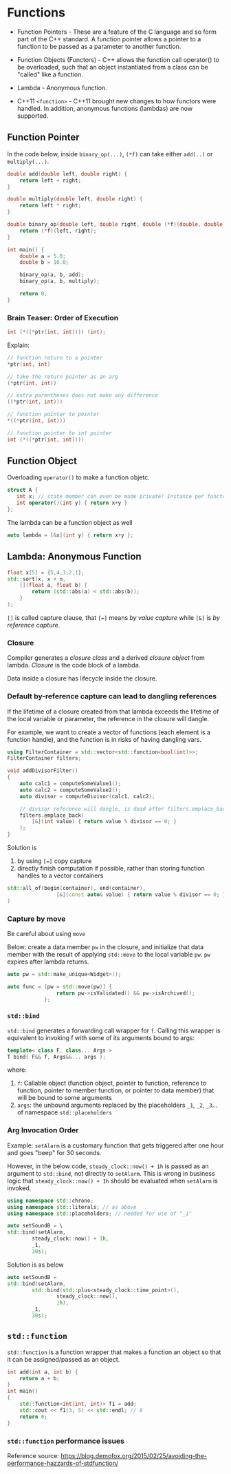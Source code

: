 # Functions

* Function Pointers - These are a feature of the C language and so form part of the C++ standard. A function pointer allows a pointer to a function to be passed as a parameter to another function.

* Function Objects (Functors) - C++ allows the function call operator() to be overloaded, such that an object instantiated from a class can be "called" like a function.

* Lambda - Anonymous function.

* C++11 `<function>` - C++11 brought new changes to how functors were handled. In addition, anonymous functions (lambdas) are now supported.

## Function Pointer

In the code below, inside `binary_op(...)`, `(*f)` can take either `add(..)` or `multiply(...)`.

```cpp
double add(double left, double right) {
    return left + right;
}

double multiply(double left, double right) {
    return left * right;
}

double binary_op(double left, double right, double (*f)(double, double)) {
    return (*f)(left, right);
}

int main() {
    double a = 5.0;
    double b = 10.0;

    binary_op(a, b, add);
    binary_op(a, b, multiply);

    return 0;
}
```

### Brain Teaser: Order of Execution

```cpp
int (*((*ptr(int, int)))) (int); 
```

Explain:
```cpp
// function return to a pointer
*ptr(int, int)

// take the return pointer as an arg
(*ptr(int, int))

// extra parentheses does not make any difference
((*ptr(int, int)))

// function pointer to pointer
*((*ptr(int, int)))

// function pointer to int pointer
int (*((*ptr(int, int))))
```

## Function Object

Overloading `operator()` to make a function objetc.

```cpp
struct A {
   int x; // state member can even be made private! Instance per functor possible
   int operator()(int y) { return x+y }
};
```

The lambda can be a function object as well
```cpp
auto lambda = [&x](int y) { return x+y };
```

## Lambda: Anonymous Function

```cpp
float x[5] = {5,4,3,2,1};
std::sort(x, x + n,
    [](float a, float b) {
        return (std::abs(a) < std::abs(b));
    }
);
```

`[]` is called capture clause, that `[=]` means *by value capture* while `[&]` is *by reference capture*.

### Closure

Compiler generates a *closure class* and a derived *closure object* from lambda. *Closure* is the code block of a lambda.

Data inside a closure has lifecycle inside the closure.

### Default by-reference capture can lead to dangling references

If the lifetime of a closure created from that lambda exceeds the lifetime of the local variable or parameter, the reference in the closure will dangle.

For example, we want to create a vector of functions (each element is a function handle), and the function is in risks of having dangling vars.
```cpp
using FilterContainer = std::vector<std::function<bool(int)>>; 
FilterContainer filters;

void addDivisorFilter()
{
    auto calc1 = computeSomeValue1();
    auto calc2 = computeSomeValue2();
    auto divisor = computeDivisor(calc1, calc2);

    // divisor reference will dangle, is dead after filters.emplace_back returns
    filters.emplace_back(
        [&](int value) { return value % divisor == 0; }
    );
}
```

Solution is 
1. by using `[=]` copy capture
2. directly finish computation if possible, rather than storing function handles to a vector containers
```cpp
std::all_of(begin(container), end(container),
                [&](const auto& value) { return value % divisor == 0; }
)
```

### Capture by move

Be careful about using `move`

Below: create a data member `pw` in the closure, and initialize that data member with the result of applying `std::move` to the local variable `pw`. `pw` expires after lambda returns.

```cpp
auto pw = std::make_unique<Widget>();

auto func = [pw = std::move(pw)] { 
                return pw->isValidated() && pw->isArchived(); 
            };
```

### `std::bind`

`std::bind` generates a forwarding call wrapper for `f`. Calling this wrapper is equivalent to invoking f with some of its arguments bound to args:
```cpp
template< class F, class... Args >
T bind( F&& f, Args&&... args );
```
where:
1.	`f`: Callable object (function object, pointer to function, reference to function, pointer to member function, or pointer to data member) that will be bound to some arguments
2. `args`: the unbound arguments replaced by the placeholders `_1`, `_2`, `_3`... of namespace `std::placeholders`

### Arg Invocation Order

Example: `setAlarm` is a customary function that gets triggered after one hour and goes "beep" for 30 seconds.

However, in the below code, `steady_clock::now() + 1h` is passed as an argument to `std::bind`, not directly to `setAlarm`. This is wrong in business logic that `steady_clock::now() + 1h` should be evaluated when `setAlarm` is invoked.

```cpp
using namespace std::chrono;
using namespace std::literals; // as above
using namespace std::placeholders; // needed for use of "_1"

auto setSoundB = \
std::bind(setAlarm,
        steady_clock::now() + 1h,
        _1,
        30s);
```

Solution is as below
```cpp
auto setSoundB =
std::bind(setAlarm,
        std::bind(std::plus<steady_clock::time_point>(), 
                steady_clock::now(), 
                1h),
        _1,
        30s);
```

## `std::function`

`std::function` is a function wrapper that makes a function an object so that it can be assigned/passed as an object.
```cpp
int add(int a, int b) {
    return a + b;
}
int main()
{
    std::function<int(int, int)> f1 = add;
    std::cout << f1(3, 5) << std::endl; // 8
    return 0;
}
```


### `std::function` performance issues

Reference source: https://blog.demofox.org/2015/02/25/avoiding-the-performance-hazzards-of-stdfunction/

## 